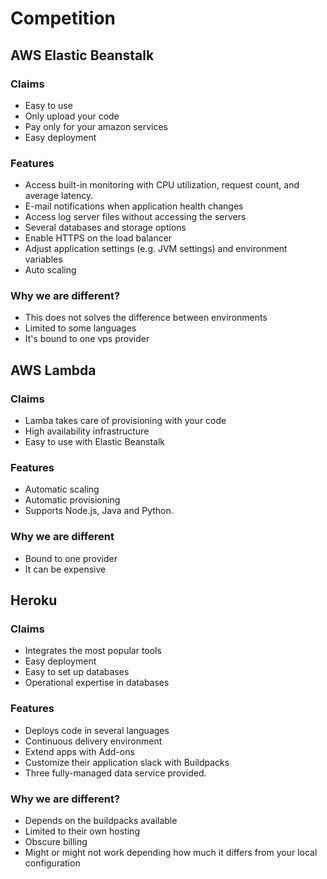 # Competition

## AWS Elastic Beanstalk
### Claims
- Easy to use
- Only upload your code
- Pay only for your amazon services
- Easy deployment

### Features
- Access built-in monitoring with CPU utilization, request count, and average latency.
- E-mail notifications when application health changes 
- Access log server files without accessing the servers
- Several databases and storage options
- Enable HTTPS on the load balancer
- Adjust application settings (e.g. JVM settings) and environment variables
- Auto scaling

### Why we are different?
- This does not solves the difference between environments
- Limited to some languages
- It's bound to one vps provider

## AWS Lambda

### Claims 
- Lamba takes care of provisioning with your code
- High availability infrastructure
- Easy to use with Elastic Beanstalk

### Features
- Automatic scaling
- Automatic provisioning
- Supports Node.js, Java and Python.

### Why we are different
- Bound to one provider
- It can be expensive

## Heroku
### Claims
  - Integrates the most popular tools
  - Easy deployment
  - Easy to set up databases
  - Operational expertise in databases

### Features
  - Deploys code in several languages
  - Continuous delivery environment
  - Extend apps with Add-ons
  - Customize their application slack with Buildpacks
  - Three fully-managed data service provided.

### Why we are different?
- Depends on the buildpacks available
- Limited to their own hosting
- Obscure billing
- Might or might not work depending how much it differs from your local configuration
